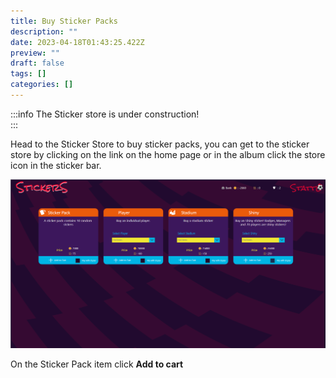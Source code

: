 ```yaml
---
title: Buy Sticker Packs
description: ""
date: 2023-04-18T01:43:25.422Z
preview: ""
draft: false
tags: []
categories: []
---
```


:::info
The Sticker store is under construction!  
:::

Head to the Sticker Store to buy sticker packs, you can get to the sticker store by clicking on the link on the home page or in the album click the store icon in the sticker bar.

![Sticker Store](../assets/sticker-store.png)

On the Sticker Pack item click **Add to cart**